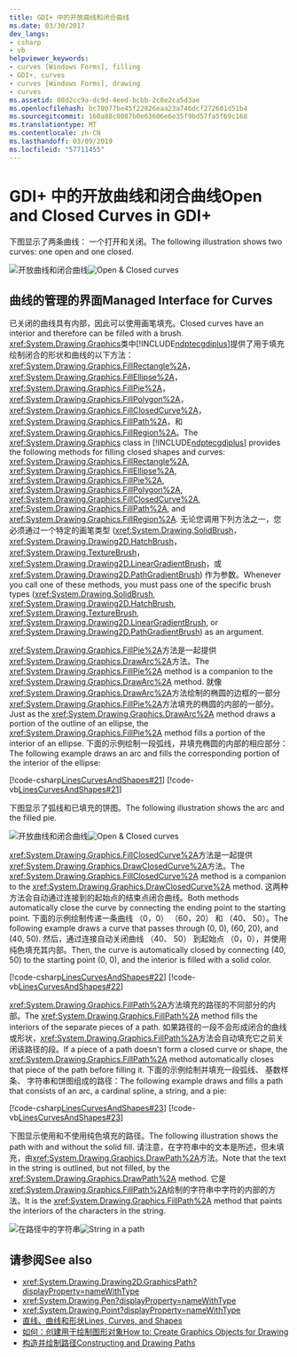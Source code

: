 ```yaml
---
title: GDI+ 中的开放曲线和闭合曲线
ms.date: 03/30/2017
dev_langs:
- csharp
- vb
helpviewer_keywords:
- curves [Windows Forms], filling
- GDI+, curves
- curves [Windows Forms], drawing
- curves
ms.assetid: 08d2cc9a-dc9d-4eed-bcbb-2c8e2ca5d3ae
ms.openlocfilehash: bc78077be45f22826eaa23a746dcf272601d51b4
ms.sourcegitcommit: 160a88c8087b0e63606e6e35f9bd57fa5f69c168
ms.translationtype: MT
ms.contentlocale: zh-CN
ms.lasthandoff: 03/09/2019
ms.locfileid: "57711455"
---
```

# <a name="open-and-closed-curves-in-gdi"></a><span data-ttu-id="1181d-102">GDI+ 中的开放曲线和闭合曲线</span><span class="sxs-lookup"><span data-stu-id="1181d-102">Open and Closed Curves in GDI+</span></span>
<span data-ttu-id="1181d-103">下图显示了两条曲线： 一个打开和关闭。</span><span class="sxs-lookup"><span data-stu-id="1181d-103">The following illustration shows two curves: one open and one closed.</span></span>  
  
 <span data-ttu-id="1181d-104">![开放曲线和闭合曲线](./media/aboutgdip02-art24.gif "Aboutgdip02_art24")</span><span class="sxs-lookup"><span data-stu-id="1181d-104">![Open & Closed curves](./media/aboutgdip02-art24.gif "Aboutgdip02_art24")</span></span>  
  
## <a name="managed-interface-for-curves"></a><span data-ttu-id="1181d-105">曲线的管理的界面</span><span class="sxs-lookup"><span data-stu-id="1181d-105">Managed Interface for Curves</span></span>  
 <span data-ttu-id="1181d-106">已关闭的曲线具有内部，因此可以使用画笔填充。</span><span class="sxs-lookup"><span data-stu-id="1181d-106">Closed curves have an interior and therefore can be filled with a brush.</span></span> <span data-ttu-id="1181d-107"><xref:System.Drawing.Graphics>类中[!INCLUDE[ndptecgdiplus](../../../../includes/ndptecgdiplus-md.md)]提供了用于填充绘制闭合的形状和曲线的以下方法： <xref:System.Drawing.Graphics.FillRectangle%2A>， <xref:System.Drawing.Graphics.FillEllipse%2A>， <xref:System.Drawing.Graphics.FillPie%2A>， <xref:System.Drawing.Graphics.FillPolygon%2A>， <xref:System.Drawing.Graphics.FillClosedCurve%2A>， <xref:System.Drawing.Graphics.FillPath%2A>，和<xref:System.Drawing.Graphics.FillRegion%2A>。</span><span class="sxs-lookup"><span data-stu-id="1181d-107">The <xref:System.Drawing.Graphics> class in [!INCLUDE[ndptecgdiplus](../../../../includes/ndptecgdiplus-md.md)] provides the following methods for filling closed shapes and curves: <xref:System.Drawing.Graphics.FillRectangle%2A>, <xref:System.Drawing.Graphics.FillEllipse%2A>, <xref:System.Drawing.Graphics.FillPie%2A>, <xref:System.Drawing.Graphics.FillPolygon%2A>, <xref:System.Drawing.Graphics.FillClosedCurve%2A>, <xref:System.Drawing.Graphics.FillPath%2A>, and <xref:System.Drawing.Graphics.FillRegion%2A>.</span></span> <span data-ttu-id="1181d-108">无论您调用下列方法之一，您必须通过一个特定的画笔类型 (<xref:System.Drawing.SolidBrush>， <xref:System.Drawing.Drawing2D.HatchBrush>， <xref:System.Drawing.TextureBrush>， <xref:System.Drawing.Drawing2D.LinearGradientBrush>，或<xref:System.Drawing.Drawing2D.PathGradientBrush>) 作为参数。</span><span class="sxs-lookup"><span data-stu-id="1181d-108">Whenever you call one of these methods, you must pass one of the specific brush types (<xref:System.Drawing.SolidBrush>, <xref:System.Drawing.Drawing2D.HatchBrush>, <xref:System.Drawing.TextureBrush>, <xref:System.Drawing.Drawing2D.LinearGradientBrush>, or <xref:System.Drawing.Drawing2D.PathGradientBrush>) as an argument.</span></span>  
  
 <span data-ttu-id="1181d-109"><xref:System.Drawing.Graphics.FillPie%2A>方法是一起提供<xref:System.Drawing.Graphics.DrawArc%2A>方法。</span><span class="sxs-lookup"><span data-stu-id="1181d-109">The <xref:System.Drawing.Graphics.FillPie%2A> method is a companion to the <xref:System.Drawing.Graphics.DrawArc%2A> method.</span></span> <span data-ttu-id="1181d-110">就像<xref:System.Drawing.Graphics.DrawArc%2A>方法绘制的椭圆的边框的一部分<xref:System.Drawing.Graphics.FillPie%2A>方法填充的椭圆的内部的一部分。</span><span class="sxs-lookup"><span data-stu-id="1181d-110">Just as the <xref:System.Drawing.Graphics.DrawArc%2A> method draws a portion of the outline of an ellipse, the <xref:System.Drawing.Graphics.FillPie%2A> method fills a portion of the interior of an ellipse.</span></span> <span data-ttu-id="1181d-111">下面的示例绘制一段弧线，并填充椭圆的内部的相应部分：</span><span class="sxs-lookup"><span data-stu-id="1181d-111">The following example draws an arc and fills the corresponding portion of the interior of the ellipse:</span></span>  
  
 [!code-csharp[LinesCurvesAndShapes#21](~/samples/snippets/csharp/VS_Snippets_Winforms/LinesCurvesAndShapes/CS/Class1.cs#21)]
 [!code-vb[LinesCurvesAndShapes#21](~/samples/snippets/visualbasic/VS_Snippets_Winforms/LinesCurvesAndShapes/VB/Class1.vb#21)]  
  
 <span data-ttu-id="1181d-112">下图显示了弧线和已填充的饼图。</span><span class="sxs-lookup"><span data-stu-id="1181d-112">The following illustration shows the arc and the filled pie.</span></span>  
  
 <span data-ttu-id="1181d-113">![开放曲线和闭合曲线](./media/aboutgdip02-art25.gif "Aboutgdip02_art25")</span><span class="sxs-lookup"><span data-stu-id="1181d-113">![Open & Closed curves](./media/aboutgdip02-art25.gif "Aboutgdip02_art25")</span></span>  
  
 <span data-ttu-id="1181d-114"><xref:System.Drawing.Graphics.FillClosedCurve%2A>方法是一起提供<xref:System.Drawing.Graphics.DrawClosedCurve%2A>方法。</span><span class="sxs-lookup"><span data-stu-id="1181d-114">The <xref:System.Drawing.Graphics.FillClosedCurve%2A> method is a companion to the <xref:System.Drawing.Graphics.DrawClosedCurve%2A> method.</span></span> <span data-ttu-id="1181d-115">这两种方法会自动通过连接到的起始点的结束点闭合曲线。</span><span class="sxs-lookup"><span data-stu-id="1181d-115">Both methods automatically close the curve by connecting the ending point to the starting point.</span></span> <span data-ttu-id="1181d-116">下面的示例绘制传递一条曲线 （0，0） （60，20） 和 （40、 50）。</span><span class="sxs-lookup"><span data-stu-id="1181d-116">The following example draws a curve that passes through (0, 0), (60, 20), and (40, 50).</span></span> <span data-ttu-id="1181d-117">然后，通过连接自动关闭曲线 （40、 50） 到起始点 （0，0），并使用纯色填充其内部。</span><span class="sxs-lookup"><span data-stu-id="1181d-117">Then, the curve is automatically closed by connecting (40, 50) to the starting point (0, 0), and the interior is filled with a solid color.</span></span>  
  
 [!code-csharp[LinesCurvesAndShapes#22](~/samples/snippets/csharp/VS_Snippets_Winforms/LinesCurvesAndShapes/CS/Class1.cs#22)]
 [!code-vb[LinesCurvesAndShapes#22](~/samples/snippets/visualbasic/VS_Snippets_Winforms/LinesCurvesAndShapes/VB/Class1.vb#22)]  
  
 <span data-ttu-id="1181d-118"><xref:System.Drawing.Graphics.FillPath%2A>方法填充的路径的不同部分的内部。</span><span class="sxs-lookup"><span data-stu-id="1181d-118">The <xref:System.Drawing.Graphics.FillPath%2A> method fills the interiors of the separate pieces of a path.</span></span> <span data-ttu-id="1181d-119">如果路径的一段不会形成闭合的曲线或形状，<xref:System.Drawing.Graphics.FillPath%2A>方法会自动填充它之前关闭该路径的段。</span><span class="sxs-lookup"><span data-stu-id="1181d-119">If a piece of a path doesn't form a closed curve or shape, the <xref:System.Drawing.Graphics.FillPath%2A> method automatically closes that piece of the path before filling it.</span></span> <span data-ttu-id="1181d-120">下面的示例绘制并填充一段弧线、 基数样条、 字符串和饼图组成的路径：</span><span class="sxs-lookup"><span data-stu-id="1181d-120">The following example draws and fills a path that consists of an arc, a cardinal spline, a string, and a pie:</span></span>  
  
 [!code-csharp[LinesCurvesAndShapes#23](~/samples/snippets/csharp/VS_Snippets_Winforms/LinesCurvesAndShapes/CS/Class1.cs#23)]
 [!code-vb[LinesCurvesAndShapes#23](~/samples/snippets/visualbasic/VS_Snippets_Winforms/LinesCurvesAndShapes/VB/Class1.vb#23)]  
  
 <span data-ttu-id="1181d-121">下图显示使用和不使用纯色填充的路径。</span><span class="sxs-lookup"><span data-stu-id="1181d-121">The following illustration shows the path with and without the solid fill.</span></span> <span data-ttu-id="1181d-122">请注意，在字符串中的文本是所述，但未填充，由<xref:System.Drawing.Graphics.DrawPath%2A>方法。</span><span class="sxs-lookup"><span data-stu-id="1181d-122">Note that the text in the string is outlined, but not filled, by the <xref:System.Drawing.Graphics.DrawPath%2A> method.</span></span> <span data-ttu-id="1181d-123">它是<xref:System.Drawing.Graphics.FillPath%2A>绘制的字符串中字符的内部的方法。</span><span class="sxs-lookup"><span data-stu-id="1181d-123">It is the <xref:System.Drawing.Graphics.FillPath%2A> method that paints the interiors of the characters in the string.</span></span>  
  
 <span data-ttu-id="1181d-124">![在路径中的字符串](./media/aboutgdip02-art26.gif "Aboutgdip02_art26")</span><span class="sxs-lookup"><span data-stu-id="1181d-124">![String in a path](./media/aboutgdip02-art26.gif "Aboutgdip02_art26")</span></span>  
  
## <a name="see-also"></a><span data-ttu-id="1181d-125">请参阅</span><span class="sxs-lookup"><span data-stu-id="1181d-125">See also</span></span>
- <xref:System.Drawing.Drawing2D.GraphicsPath?displayProperty=nameWithType>
- <xref:System.Drawing.Pen?displayProperty=nameWithType>
- <xref:System.Drawing.Point?displayProperty=nameWithType>
- [<span data-ttu-id="1181d-126">直线、曲线和形状</span><span class="sxs-lookup"><span data-stu-id="1181d-126">Lines, Curves, and Shapes</span></span>](lines-curves-and-shapes.md)
- [<span data-ttu-id="1181d-127">如何：创建用于绘制图形对象</span><span class="sxs-lookup"><span data-stu-id="1181d-127">How to: Create Graphics Objects for Drawing</span></span>](how-to-create-graphics-objects-for-drawing.md)
- [<span data-ttu-id="1181d-128">构造并绘制路径</span><span class="sxs-lookup"><span data-stu-id="1181d-128">Constructing and Drawing Paths</span></span>](constructing-and-drawing-paths.md)
